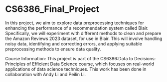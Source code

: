 # CS6386_Final_Project

In this project, we aim to explore data preprocessing techniques for enhancing the performance of a recommendation system called Blair. Specifically, we will experiment with different methods to clean and prepare the Amazon Reviews 2023 dataset, for use in Blair. This will involve handling noisy data, identifying and correcting errors, and applying suitable preprocessing methods to ensure data quality.

Course Information: This project is part of the CS6386:Data to Decisions: Principles of Efficient Data Science course, which focuses on real-world applications of data science techniques. This work has been done in collaboration with Andy Li and Peilin Li.